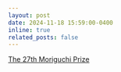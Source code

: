 ```yaml
---
layout: post
date: 2024-11-18 15:59:00-0400
inline: true
related_posts: false
---
```


[The 27th Moriguchi Prize](https://www.iser.osaka-u.ac.jp/moriguchi/moriguchi_en.html)